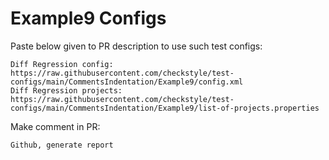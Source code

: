 # Example9 Configs
Paste below given to PR description to use such test configs:
```
Diff Regression config: https://raw.githubusercontent.com/checkstyle/test-configs/main/CommentsIndentation/Example9/config.xml
Diff Regression projects: https://raw.githubusercontent.com/checkstyle/test-configs/main/CommentsIndentation/Example9/list-of-projects.properties
```
Make comment in PR:
```
Github, generate report
```
